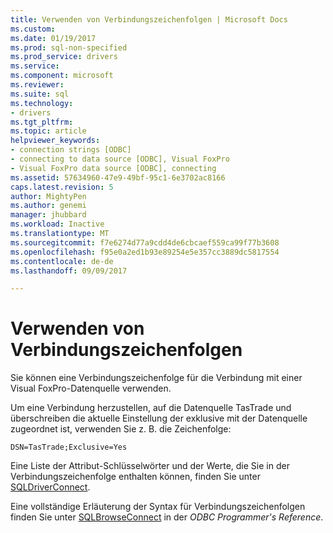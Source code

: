 ```yaml
---
title: Verwenden von Verbindungszeichenfolgen | Microsoft Docs
ms.custom: 
ms.date: 01/19/2017
ms.prod: sql-non-specified
ms.prod_service: drivers
ms.service: 
ms.component: microsoft
ms.reviewer: 
ms.suite: sql
ms.technology:
- drivers
ms.tgt_pltfrm: 
ms.topic: article
helpviewer_keywords:
- connection strings [ODBC]
- connecting to data source [ODBC], Visual FoxPro
- Visual FoxPro data source [ODBC], connecting
ms.assetid: 57634960-47e9-49bf-95c1-6e3702ac8166
caps.latest.revision: 5
author: MightyPen
ms.author: genemi
manager: jhubbard
ms.workload: Inactive
ms.translationtype: MT
ms.sourcegitcommit: f7e6274d77a9cdd4de6cbcaef559ca99f77b3608
ms.openlocfilehash: f95e0a2ed1b93e89254e5e357cc3889dc5817554
ms.contentlocale: de-de
ms.lasthandoff: 09/09/2017

---
```

# <a name="using-connection-strings"></a>Verwenden von Verbindungszeichenfolgen
Sie können eine Verbindungszeichenfolge für die Verbindung mit einer Visual FoxPro-Datenquelle verwenden.  
  
 Um eine Verbindung herzustellen, auf die Datenquelle TasTrade und überschreiben die aktuelle Einstellung der exklusive mit der Datenquelle zugeordnet ist, verwenden Sie z. B. die Zeichenfolge:  
  
```  
DSN=TasTrade;Exclusive=Yes  
```  
  
 Eine Liste der Attribut-Schlüsselwörter und der Werte, die Sie in der Verbindungszeichenfolge enthalten können, finden Sie unter [SQLDriverConnect](../../odbc/microsoft/sqldriverconnect-visual-foxpro-odbc-driver.md).  
  
 Eine vollständige Erläuterung der Syntax für Verbindungszeichenfolgen finden Sie unter [SQLBrowseConnect](../../odbc/reference/syntax/sqlbrowseconnect-function.md) in der *ODBC Programmer's Reference*.

